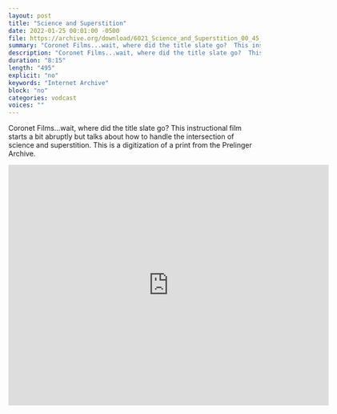 ```yaml
---
layout: post
title: "Science and Superstition"
date: 2022-01-25 00:01:00 -0500
file: https://archive.org/download/6021_Science_and_Superstition_00_45_46_21/6021_Science_and_Superstition_00_45_46_21.m4v
summary: "Coronet Films...wait, where did the title slate go?  This instructional film starts a bit abruptly but talks about how to handle the intersection of science and superstition.  This is a digitization of a print from the Prelinger Archive."
description: "Coronet Films...wait, where did the title slate go?  This instructional film starts a bit abruptly but talks about how to handle the intersection of science and superstition.  This is a digitization of a print from the Prelinger Archive."
duration: "8:15"
length: "495"
explicit: "no" 
keywords: "Internet Archive"
block: "no" 
categories: vodcast
voices: ""
---
```


Coronet Films...wait, where did the title slate go?  This instructional film starts a bit abruptly but talks about how to handle the intersection of science and superstition.  This is a digitization of a print from the Prelinger Archive.

<iframe src="https://archive.org/embed/6021_Science_and_Superstition_00_45_46_21" width="640" height="480" frameborder="0" webkitallowfullscreen="true" mozallowfullscreen="true" allowfullscreen></iframe>
